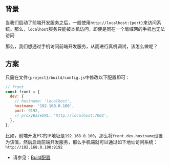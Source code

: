 ## 背景

当我们启动了前端开发服务之后，一般使用`http://localhost:{port}`来访问系统。那么，`localhost`服务只能被本机访问，即便是同在一个局域网的手机也无法访问

那么，我们想通过手机访问前端开发服务，从而进行真机调试，该怎么做呢？

## 方案

只需在文件`{project}/build/config.js`中修改以下配置即可：

``` javascript
// front
const front = {
  dev: {
    // hostname: 'localhost',
    hostname: '192.168.0.100',
    port: 9192,
    // proxyBaseURL: 'http://localhost:7002',
  },
};
```

比如，前端开发PC的IP地址是`192.168.0.100`，那么将`front.dev.hostname`设置为该值，然后启动前端开发服务，那么手机端就可以通过如下地址访问系统：`http://192.168.0.100:9192`

* 请参见：[Build配置](https://cabloy.com/zh-cn/articles/build-config.html)